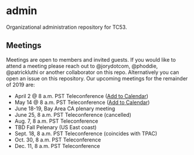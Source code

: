 # admin
Organizational administration repository for TC53.

## Meetings

Meetings are open to members and invited guests. If you would like to attend a meeting please reach out to @jorydotcom, @phoddie, @patrickluthi or another collaborator on this repo. Alternatively you can open an issue on this repository. Our upcoming meetings for the remainder of 2019 are:

* April 2 @ 8 a.m. PST Teleconference ([Add to Calendar](https://calendar.google.com/event?action=TEMPLATE&tmeid=MDgwcjBlYzFmdWl0b2oyajVyYjE2NWMzNDBfMjAxOTA0MDJUMTYwMDAwWiBqb3J5QHRoZXN0b3J5b2Zqb3J5LmNvbQ&tmsrc=jory%40thestoryofjory.com))
* May 14 @ 8 a.m. PST Teleconference ([Add to Calendar](https://calendar.google.com/event?action=TEMPLATE&tmeid=MDgwcjBlYzFmdWl0b2oyajVyYjE2NWMzNDBfMjAxOTA1MTRUMTYwMDAwWiBqb3J5QHRoZXN0b3J5b2Zqb3J5LmNvbQ&tmsrc=jory%40thestoryofjory.com))
* June 18-19, Bay Area CA plenary meeting
* June 25, 8 a.m. PST Teleconference (cancelled)
* Aug. 7, 8 a.m. PST Teleconference
* TBD Fall Pelenary (US East coast)
* Sept. 18, 8 a.m. PST Teleconference (coincides with TPAC)
* Oct. 30, 8 a.m. PST Teleconference
* Dec. 11, 8 a.m. PST Teleconference
